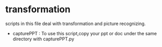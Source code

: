 # transformation

scripts in this file deal with transformation and picture recognizing.
+ capturePPT : To use this script,copy your ppt or doc under the same directory with capturePPT.py